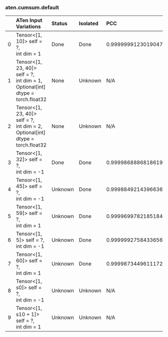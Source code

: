 ### aten.cumsum.default
|    | ATen Input Variations                                                                | Status   | Isolated   | PCC                | Host   |
|---:|:-------------------------------------------------------------------------------------|:---------|:-----------|:-------------------|:-------|
|  0 | Tensor<[1, 10]> self = ?,<br>int dim = 1                                             | Done     | Done       | 0.9999999123019047 | 0      |
|  1 | Tensor<[1, 23, 40]> self = ?,<br>int dim = 1,<br>Optional[int] dtype = torch.float32 | None     | Unknown    | N/A                | N/A    |
|  2 | Tensor<[1, 23, 40]> self = ?,<br>int dim = 2,<br>Optional[int] dtype = torch.float32 | None     | Unknown    | N/A                | N/A    |
|  3 | Tensor<[1, 32]> self = ?,<br>int dim = -1                                            | Done     | Done       | 0.9999868886818619 | 0      |
|  4 | Tensor<[1, 45]> self = ?,<br>int dim = -1                                            | Unknown  | Done       | 0.9998849214396636 | 0      |
|  5 | Tensor<[1, 59]> self = ?,<br>int dim = 1                                             | Unknown  | Done       | 0.9999699782185184 | 0      |
|  6 | Tensor<[1, 5]> self = ?,<br>int dim = -1                                             | Unknown  | Done       | 0.9999992758433656 | 0      |
|  7 | Tensor<[1, 60]> self = ?,<br>int dim = 1                                             | Unknown  | Done       | 0.9999873449611172 | 0      |
|  8 | Tensor<[1, s0]> self = ?,<br>int dim = -1                                            | Unknown  | Unknown    | N/A                | N/A    |
|  9 | Tensor<[1, s10 + 1]> self = ?,<br>int dim = 1                                        | Unknown  | Unknown    | N/A                | N/A    |


